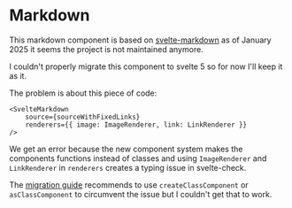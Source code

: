 # Markdown

This markdown component is based on [svelte-markdown](https://github.com/pablo-abc/svelte-markdown) as of January 2025 it seems the project is not maintained anymore.

I couldn't properly migrate this component to svelte 5 so for now I'll keep it as it.

The problem is about this piece of code:

```
<SvelteMarkdown
    source={sourceWithFixedLinks}
    renderers={{ image: ImageRenderer, link: LinkRenderer }}
/>
```

We get an error because the new component system makes the components functions instead of classes and using `ImageRenderer` and `LinkRenderer` in `renderers` creates a typing issue in svelte-check.

The [migration guide](https://svelte.dev/docs/svelte/v5-migration-guide#Components-are-no-longer-classes) recommends to use `createClassComponent` or `asClassComponent` to circumvent the issue but I couldn't get that to work.
